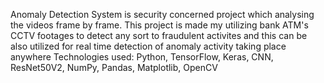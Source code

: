 Anomaly Detection System is security concerned project which analysing the videos frame by frame.
This project is made my utilizing bank ATM's CCTV footages to detect any sort to fraudulent activites and this can be also utilized for real time detection of anomaly activity taking place anywhere
Technologies used: Python, TensorFlow, Keras, CNN, ResNet50V2, NumPy, Pandas, Matplotlib, OpenCV
